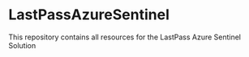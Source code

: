 # LastPassAzureSentinel
This repository contains all resources for the LastPass Azure Sentinel Solution
